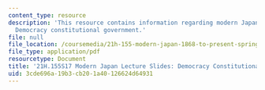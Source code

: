 ```yaml
---
content_type: resource
description: 'This resource contains information regarding modern Japan lecture slides:
  Democracy constitutional government.'
file: null
file_location: /coursemedia/21h-155-modern-japan-1868-to-present-spring-2017/3cde696a19b3cb201a40126624d64931_MIT21H_155S17_Government.pdf
file_type: application/pdf
resourcetype: Document
title: '21H.155S17 Modern Japan Lecture Slides: Democracy Constitutional Government'
uid: 3cde696a-19b3-cb20-1a40-126624d64931
---
```

